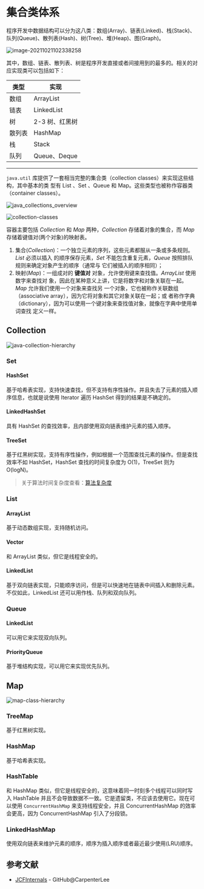 # 集合类体系

程序开发中数据结构可以分为这八类：数组(Array)、链表(Linked)、栈(Stack)、队列(Queue)、散列表(Hash)、树(Tree)、堆(Heap)、图(Graph)。

![image-20211021102338258](//tiancixiong.coding.net/p/atips-cdn/d/atips-cdn/git/raw/images/images/java/container/collection/image-20211021102338258.png)

其中，数组、链表、散列表、树是程序开发直接或者间接用到的最多的。相关的对应实现类可以包括如下：

| 类型   | 实现           |
| ------ | -------------- |
| 数组   | ArrayList      |
| 链表   | LinkedList     |
| 树     | 2-3 树、红黑树 |
| 散列表 | HashMap        |
| 栈     | Stack          |
| 队列   | Queue、Deque   |

---

`java.util` 库提供了一套相当完整的集合类（collection classes）来实现这些结构，其中基本的类
型有 List 、Set 、Queue 和 Map。这些类型也被称作容器类（container classes）。

![java_collections_overview](//tiancixiong.coding.net/p/atips-cdn/d/atips-cdn/git/raw/images/images/java/container/collection/java_collections_overview.png)

![collection-classes](//tiancixiong.coding.net/p/atips-cdn/d/atips-cdn/git/raw/images/images/java/container/collection/collection-classes.jpg)

容器主要包括 *Collection* 和 *Map* 两种，*Collection* 存储着对象的集合，而 *Map* 存储着键值对(两个对象)的映射表。

1. 集合(*Collection*)：一个独立元素的序列，这些元素都服从一条或多条规则。*List* 必须以插入
的顺序保存元素，*Set* 不能包含重复元素，*Queue* 按照排队规则来确定对象产生的顺序（通常与
它们被插入的顺序相同）；
2. 映射(*Map*)：一组成对的 **键值对** 对象，允许使用键来查找值。*ArrayList* 使用数字来查找对
象，因此在某种意义上讲，它是将数字和对象关联在一起。*Map* 允许我们使用一个对象来查找另
一个对象，它也被称作关联数组（associative array），因为它将对象和其它对象关联在一起；或
者称作字典（dictionary），因为可以使用一个键对象来查找值对象，就像在字典中使用单词查找
定义一样。



## Collection

![java-collection-hierarchy](//tiancixiong.coding.net/p/atips-cdn/d/atips-cdn/git/raw/images/images/java/container/collection/java-collection-hierarchy.jpeg)

### Set

#### HashSet

基于哈希表实现，支持快速查找，但不支持有序性操作。并且失去了元素的插入顺序信息，也就是说使用 Iterator 遍历 HashSet 得到的结果是不确定的。

#### LinkedHashSet

具有 HashSet 的查找效率，且内部使用双向链表维护元素的插入顺序。

#### TreeSet

基于红黑树实现，支持有序性操作，例如根据一个范围查找元素的操作。但是查找效率不如 HashSet，HashSet 查找的时间复杂度为 O(1)，TreeSet 则为 O(logN)。

> 关于算法时间复杂度查看：[算法复杂度](https://blog.csdn.net/dazhaoDai/article/details/81631195)



### List

#### ArrayList

基于动态数组实现，支持随机访问。

#### Vector

和 ArrayList 类似，但它是线程安全的。

#### LinkedList

基于双向链表实现，只能顺序访问，但是可以快速地在链表中间插入和删除元素。不仅如此，LinkedList 还可以用作栈、队列和双向队列。



### Queue

#### LinkedList

可以用它来实现双向队列。

#### PriorityQueue

基于堆结构实现，可以用它来实现优先队列。



## Map

![map-class-hierarchy](//tiancixiong.coding.net/p/atips-cdn/d/atips-cdn/git/raw/images/images/java/container/collection/map-class-hierarchy.jpg)

### TreeMap

基于红黑树实现。

### HashMap

基于哈希表实现。

### HashTable

和 HashMap 类似，但它是线程安全的，这意味着同一时刻多个线程可以同时写入 HashTable 并且不会导致数据不一致。它是遗留类，不应该去使用它。现在可以使用 `ConcurrentHashMap` 来支持线程安全，并且 ConcurrentHashMap 的效率会更高，因为 ConcurrentHashMap 引入了分段锁。

### LinkedHashMap

使用双向链表来维护元素的顺序，顺序为插入顺序或者最近最少使用(LRU)顺序。



## 参考文献

- [JCFInternals](https://github.com/CarpenterLee/JCFInternals) - GitHub@CarpenterLee

